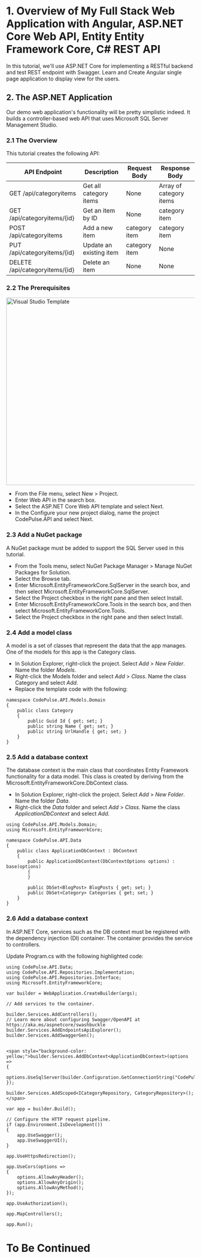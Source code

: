 # 1. Overview of My Full Stack Web Application with Angular, ASP.NET Core Web API, Entity Entity Framework Core, C# REST API


In this tutorial, we'll use ASP.NET Core for implementing a RESTful backend and test REST endpoint with Swagger. Learn and Create Angular single page application to display view for the users.

## 2. The ASP.NET Application

Our demo web application's functionality will be pretty simplistic indeed. It builds a controller-based web API that uses Microsoft SQL Server Management Studio.

### 2.1 The Overview 

This tutorial creates the following API:

<table>
  <thead>
    <tr>
      <th>API Endpoint</th>
      <th>Description</th>
      <th>Request Body</th>
      <th>Response Body</th>
    </tr>
  </thead>
  <tbody>
    <tr>
      <td>GET /api/categoryitems</td>
      <td>Get all category items</td>
      <td>None</td>
      <td>Array of category items</td>
    </tr>
    <tr>
      <td>GET /api/categoryitems/{id}</td>
      <td>Get an item by ID</td>
      <td>None</td>
      <td>category item</td>
    </tr>
    <tr>
      <td>POST /api/categoryitems</td>
      <td>Add a new item</td>
      <td>category item</td>
      <td>category item</td>
    </tr>
    <tr>
      <td>PUT /api/categoryitems/{id}</td>
      <td>Update an existing item</td>
      <td>category item</td>
      <td>None</td>
    </tr>
    <tr>
      <td>DELETE /api/categoryitems/{id}</td>
      <td>Delete an item</td>
      <td>None</td>
      <td>None</td>
    </tr>
  </tbody>
</table>


### 2.2 The Prerequisites
<img height="500" src="https://github.com/Tiffany678/DotNetWebAPI_Angular/Img/VSTemplate.png" alt="Visual Studio Template" width="650"/>

<ul>
  <li>From the File menu, select New > Project.</li>
  <li>Enter Web API in the search box.</li>
  <li>Select the ASP.NET Core Web API template and select Next.</li>
  <li>In the Configure your new project dialog, name the project CodePulse.API and select Next.</li>
</ul>



### 2.3 Add a NuGet package

A NuGet package must be added to support the SQL Server used in this tutorial.
<ul>
  <li>From the Tools menu, select NuGet Package Manager > Manage NuGet Packages for Solution.</li>
  <li>Select the Browse tab.</li>
  <li>Enter Microsoft.EntityFrameworkCore.SqlServer in the search box, and then select Microsoft.EntityFrameworkCore.SqlServer.</li>
  <li>Select the Project checkbox in the right pane and then select Install.</li>
  <li>Enter Microsoft.EntityFrameworkCore.Tools in the search box, and then select Microsoft.EntityFrameworkCore.Tools.</li>
  <li>Select the Project checkbox in the right pane and then select Install.</li>
</ul>


### 2.4 Add a model class

A model is a set of classes that represent the data that the app manages. One of the models for this app is the Category class.

<ul>
  <li>In Solution Explorer, right-click the project. Select <em>Add</em> > <em>New Folder</em>. Name the folder <em>Models</em>.</li>
  <li>Right-click the Models folder and select <em>Add</em> > <em>Class</em>. Name the class Category and select <em>Add</em>.</li>
  <li>Replace the template code with the following:</li>
</ul>

```
namespace CodePulse.API.Models.Domain
{
    public class Category
    {
        public Guid Id { get; set; }
        public string Name { get; set; }
        public string UrlHandle { get; set; }
    }
}
```

### 2.5 Add a database context

The database context is the main class that coordinates Entity Framework functionality for a data model. This class is created by deriving from the Microsoft.EntityFrameworkCore.DbContext class.

<ul>
  <li>In Solution Explorer, right-click the project. Select <em>Add</em> > <em>New Folder</em>. Name the folder <em>Data</em>.</li>
  <li>Right-click the <em>Data</em> folder and select <em>Add</em> > <em>Class</em>. Name the class <em>ApplicationDbContext</em> and select <em>Add</em>.</li>
</ul>

```
using CodePulse.API.Models.Domain;
using Microsoft.EntityFrameworkCore;

namespace CodePulse.API.Data
{
    public class ApplicationDbContext : DbContext
    {
        public ApplicationDbContext(DbContextOptions options) : base(options)
        {
        }

        public DbSet<BlogPost> BlogPosts { get; set; }
        public DbSet<Category> Categories { get; set; }
    }
}

```

### 2.6 Add a database context
In ASP.NET Core, services such as the DB context must be registered with the dependency injection (DI) container. The container provides the service to controllers.

Update Program.cs with the following highlighted code:

```
using CodePulse.API.Data;
using CodePulse.API.Repositories.Implementation;
using CodePulse.API.Repositories.Interface;
using Microsoft.EntityFrameworkCore;

var builder = WebApplication.CreateBuilder(args);

// Add services to the container.

builder.Services.AddControllers();
// Learn more about configuring Swagger/OpenAPI at https://aka.ms/aspnetcore/swashbuckle
builder.Services.AddEndpointsApiExplorer();
builder.Services.AddSwaggerGen();


<span style="background-color: yellow;">builder.Services.AddDbContext<ApplicationDbContext>(options =>
{
    options.UseSqlServer(builder.Configuration.GetConnectionString("CodePulseConnectionString"));
});

builder.Services.AddScoped<ICategoryRepository, CategoryRepository>();</span>

var app = builder.Build();

// Configure the HTTP request pipeline.
if (app.Environment.IsDevelopment())
{
    app.UseSwagger();
    app.UseSwaggerUI();
}

app.UseHttpsRedirection();

app.UseCors(options =>
{
    options.AllowAnyHeader();
    options.AllowAnyOrigin();
    options.AllowAnyMethod();
});

app.UseAuthorization();

app.MapControllers();

app.Run();

```




# To Be Continued
